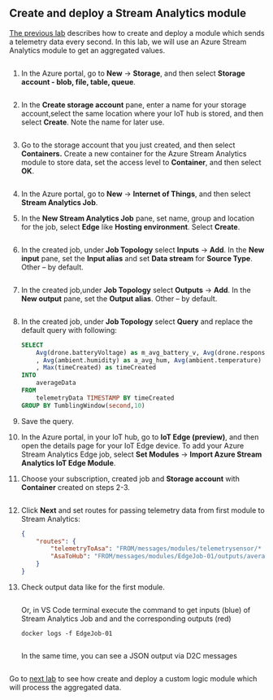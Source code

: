 ## Create and deploy a Stream Analytics module



[The previous lab](/Lab%204%20-%20Create%20and%20deploy%20a%20module%20which%20will%20generate%20telemetry%20data) describes how to create and deploy a module which sends a telemetry data every second. In this lab, we will use an Azure Stream Analytics module to get an aggregated values. 



<img src="../img/lab_5.png" alt="">



1. In the Azure portal, go to **New** -> **Storage**, and then select **Storage account - blob, file, table, queue**.

   <img src="../img/lab_5_0.png" alt="">


2. In the **Create storage account** pane, enter a name for your storage account,select the same location where your IoT hub is stored, and then select **Create**. Note the name for later use.

   <img src="../img/lab_5_1.png" alt="">


3. Go to the storage account that you just created, and then select **Containers.** Create a new container for the Azure Stream Analytics module to store data, set the access level to **Container**, and then select **OK**.

   <img src="../img/lab_5_2.png" alt="">


4. In the Azure portal, go to **New** -> **Internet of Things**, and then select **Stream Analytics Job**.

5. In the **New Stream Analytics Job** pane, set name, group and location for the job, select **Edge** like **Hosting environment**. Select **Create**.

   <img src="../img/lab_5_3.png" alt="">


6. In the created job, under **Job Topology** select **Inputs** -> **Add**. In the **New input** pane, set the **Input alias** and set **Data stream** for **Source Type**. Other – by default.

   <img src="../img/lab_5_4.png" alt="">


7. In the created job,under **Job Topology** select **Outputs** -> **Add**. In the **New output** pane, set the **Output alias**. Other – by default.

   <img src="../img/lab_5_5.png" alt="">


8. In the created job, under **Job Topology** select **Query** and replace the default query with following: 

   ```sql
   SELECT
       Avg(drone.batteryVoltage) as m_avg_battery_v, Avg(drone.responseTime) as m_avg_resp_time
       , Avg(ambient.humidity) as a_avg_hum, Avg(ambient.temperature) as a_avg_temp
       , Max(timeCreated) as timeCreated
   INTO
       averageData
   FROM
       telemetryData TIMESTAMP BY timeCreated 
   GROUP BY TumblingWindow(second,10)
   ```


9. Save the query.

10. In the Azure portal, in your IoT hub, go to **IoT Edge (preview)**, and then open the details page for your IoT Edge device. To add your Azure Stream Analytics Edge job, select **Set Modules** -> **Import Azure Stream Analytics IoT Edge Module**.

11. Choose your subscription, created job and **Storage account** with **Container** created on steps 2-3.

    <img src="../img/lab_5_6.png" alt="">


12. Click **Next** and set routes for passing telemetry data from first module to Stream Analytics:

    ```json
    {
    	"routes": {
    		"telemetryToAsa": "FROM/messages/modules/telemetrysensor/* INTO BrokeredEndpoint(\"/modules/EdgeJob-01/inputs/telemetryData\")",
      		"AsaToHub": "FROM/messages/modules/EdgeJob-01/outputs/averageData INTO $upstream" 
      	}
    }
    ```


13. Check output data like for the first module.

    <img src="../img/lab_5_7.png" alt="">


 	Or, in VS Code terminal execute the command to get inputs (blue) of Stream Analytics Job and and the corresponding outputs (red)


	`docker logs -f EdgeJob-01`

 	<img src="../img/lab_5_8.png" alt="">



 	In the same time, you can see a JSON output via D2C messages

 	<img src="../img/lab_5_9.png" alt="">



Go to [next lab](/Lab%206%20-%20Create%20and%20deploy%20a%20process%20data%20module) to see how create and deploy a custom logic module which will process the aggregated data. 